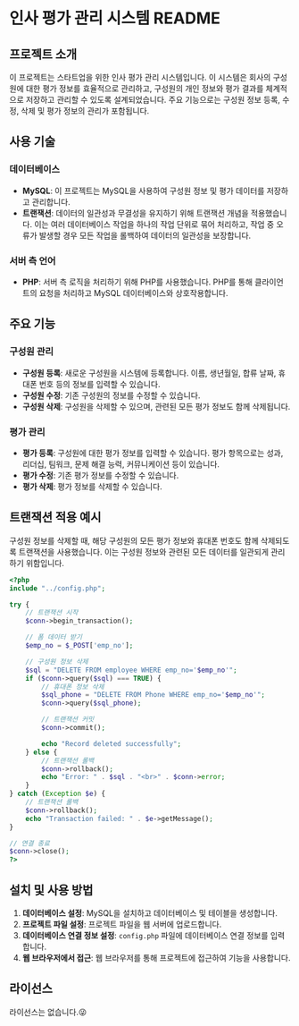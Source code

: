 # 인사 평가 관리 시스템 README

## 프로젝트 소개

이 프로젝트는 스타트업을 위한 인사 평가 관리 시스템입니다. 이 시스템은 회사의 구성원에 대한 평가 정보를 효율적으로 관리하고, 구성원의 개인 정보와 평가 결과를 체계적으로 저장하고 관리할 수 있도록 설계되었습니다. 주요 기능으로는 구성원 정보 등록, 수정, 삭제 및 평가 정보의 관리가 포함됩니다.

## 사용 기술

### 데이터베이스

- **MySQL**: 이 프로젝트는 MySQL을 사용하여 구성원 정보 및 평가 데이터를 저장하고 관리합니다.
- **트랜잭션**: 데이터의 일관성과 무결성을 유지하기 위해 트랜잭션 개념을 적용했습니다. 이는 여러 데이터베이스 작업을 하나의 작업 단위로 묶어 처리하고, 작업 중 오류가 발생할 경우 모든 작업을 롤백하여 데이터의 일관성을 보장합니다.

### 서버 측 언어

- **PHP**: 서버 측 로직을 처리하기 위해 PHP를 사용했습니다. PHP를 통해 클라이언트의 요청을 처리하고 MySQL 데이터베이스와 상호작용합니다.

## 주요 기능

### 구성원 관리

- **구성원 등록**: 새로운 구성원을 시스템에 등록합니다. 이름, 생년월일, 합류 날짜, 휴대폰 번호 등의 정보를 입력할 수 있습니다.
- **구성원 수정**: 기존 구성원의 정보를 수정할 수 있습니다.
- **구성원 삭제**: 구성원을 삭제할 수 있으며, 관련된 모든 평가 정보도 함께 삭제됩니다.

### 평가 관리

- **평가 등록**: 구성원에 대한 평가 정보를 입력할 수 있습니다. 평가 항목으로는 성과, 리더십, 팀워크, 문제 해결 능력, 커뮤니케이션 등이 있습니다.
- **평가 수정**: 기존 평가 정보를 수정할 수 있습니다.
- **평가 삭제**: 평가 정보를 삭제할 수 있습니다.

## 트랜잭션 적용 예시

구성원 정보를 삭제할 때, 해당 구성원의 모든 평가 정보와 휴대폰 번호도 함께 삭제되도록 트랜잭션을 사용했습니다. 이는 구성원 정보와 관련된 모든 데이터를 일관되게 관리하기 위함입니다.

```php
<?php
include "../config.php";

try {
    // 트랜잭션 시작
    $conn->begin_transaction();

    // 폼 데이터 받기
    $emp_no = $_POST['emp_no'];

    // 구성원 정보 삭제
    $sql = "DELETE FROM employee WHERE emp_no='$emp_no'";
    if ($conn->query($sql) === TRUE) {
        // 휴대폰 정보 삭제
        $sql_phone = "DELETE FROM Phone WHERE emp_no='$emp_no'";
        $conn->query($sql_phone);

        // 트랜잭션 커밋
        $conn->commit();

        echo "Record deleted successfully";
    } else {
        // 트랜잭션 롤백
        $conn->rollback();
        echo "Error: " . $sql . "<br>" . $conn->error;
    }
} catch (Exception $e) {
    // 트랜잭션 롤백
    $conn->rollback();
    echo "Transaction failed: " . $e->getMessage();
}

// 연결 종료
$conn->close();
?>
```

## 설치 및 사용 방법

1. **데이터베이스 설정**: MySQL을 설치하고 데이터베이스 및 테이블을 생성합니다.
2. **프로젝트 파일 설정**: 프로젝트 파일을 웹 서버에 업로드합니다.
3. **데이터베이스 연결 정보 설정**: `config.php` 파일에 데이터베이스 연결 정보를 입력합니다.
4. **웹 브라우저에서 접근**: 웹 브라우저를 통해 프로젝트에 접근하여 기능을 사용합니다.

## 라이선스

라이선스는 없습니다.😜
